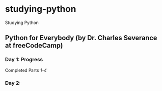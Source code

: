 # studying-python
Studying Python 

## Python for Everybody (by Dr. Charles Severance at freeCodeCamp)

### Day 1: Progress

Completed Parts *1-4* 

### Day 2: 
